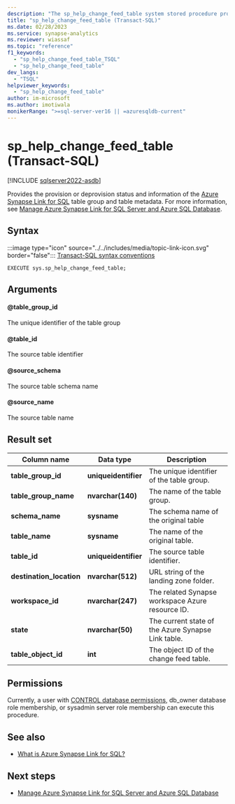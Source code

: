 ```yaml
---
description: "The sp_help_change_feed_table system stored procedure provides the provision or deprovision flow status of Azure Synapse Link for SQL."
title: "sp_help_change_feed_table (Transact-SQL)"
ms.date: 02/28/2023
ms.service: synapse-analytics
ms.reviewer: wiassaf
ms.topic: "reference"
f1_keywords: 
  - "sp_help_change_feed_table_TSQL"
  - "sp_help_change_feed_table"
dev_langs: 
  - "TSQL"
helpviewer_keywords: 
  - "sp_help_change_feed_table"
author: im-microsoft
ms.author: imotiwala
monikerRange: ">=sql-server-ver16 || =azuresqldb-current"
---
```

# sp_help_change_feed_table (Transact-SQL)
[!INCLUDE [sqlserver2022-asdb](../../includes/applies-to-version/sqlserver2022-asdb.md)]

Provides the provision or deprovision status and information of the [Azure Synapse Link for SQL](../../sql-server/synapse-link/synapse-link-sql-server-change-feed.md) table group and table metadata. For more information, see [Manage Azure Synapse Link for SQL Server and Azure SQL Database](../../sql-server/synapse-link/synapse-link-sql-server-change-feed-manage.md).

## Syntax  

 :::image type="icon" source="../../includes/media/topic-link-icon.svg" border="false"::: [Transact-SQL syntax conventions](../../t-sql/language-elements/transact-sql-syntax-conventions-transact-sql.md)  
  
```syntaxsql  
EXECUTE sys.sp_help_change_feed_table;
```

## Arguments  

#### @table_group_id

The unique identifier of the table group

#### @table_id

The source table identifier

#### @source_schema

The source table schema name

#### @source_name

The source table name

## Result set

|Column name|Data type|Description|  
|-----------------|---------------|-----------------|  
| **table_group_id** | **uniqueidentifier** | The unique identifier of the table group.| 
| **table_group_name** | **nvarchar(140)** | The name of the table group.|
| **schema_name** | **sysname** | The schema name of the original table |
| **table_name** | **sysname** | The name of the original table. |
| **table_id** | **uniqueidentifier** | The source table identifier. | 
| **destination_location** | **nvarchar(512)** | URL string of the landing zone folder.| 
| **workspace_id** | **nvarchar(247)** | The related Synapse workspace Azure resource ID. |
| **state** | **nvarchar(50)** | The current state of the Azure Synapse Link table. |
| **table_object_id** | **int** | The object ID of the change feed table. | 

## Permissions  

Currently, a user with [CONTROL database permissions](../security/permissions-database-engine.md), db_owner database role membership, or sysadmin server role membership can execute this procedure.

## See also  

- [What is Azure Synapse Link for SQL?](/azure/synapse-analytics/synapse-link/sql-synapse-link-overview)

## Next steps

- [Manage Azure Synapse Link for SQL Server and Azure SQL Database](../../sql-server/synapse-link/synapse-link-sql-server-change-feed-manage.md)
